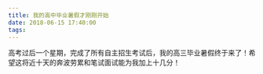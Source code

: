 ```yaml
---
title: 我的高中毕业暑假才刚刚开始
date: 2018-06-15 17:40:00
tags:
---
```


高考过后一个星期，完成了所有自主招生考试后，我的高三毕业暑假终于来了！希望这将近十天的奔波劳累和笔试面试能为我加上十几分！
